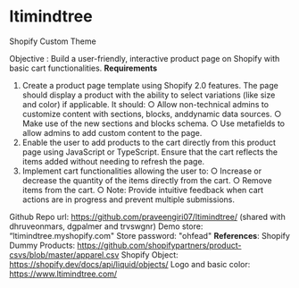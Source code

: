 # ltimindtree
Shopify Custom Theme

Objective : Build a user-friendly, interactive product page on Shopify with basic cart functionalities.
**Requirements**
1. Create a product page template using Shopify 2.0 features. The page should display a product with the ability to select variations (like size and color) if applicable. It should:
	○ Allow non-technical admins to customize content with sections, blocks, anddynamic data sources.
	○ Make use of the new sections and blocks schema.
	○ Use metafields to allow admins to add custom content to the page.
2. Enable the user to add products to the cart directly from this product page using JavaScript or TypeScript. Ensure that the cart reflects the items added without needing to refresh the page.
3. Implement cart functionalities allowing the user to:
	○ Increase or decrease the quantity of the items directly from the cart.
	○ Remove items from the cart.
	○ Note: Provide intuitive feedback when cart actions are in progress and prevent multiple submissions.


Github Repo url: https://github.com/praveengiri07/ltimindtree/ (shared with dhruveonmars, dgpalmer and trvswgnr)
Demo store: “ltimindtree.myshopify.com" 
Store password: "ohfead"
**References**: 
Shopify Dummy Products: https://github.com/shopifypartners/product-csvs/blob/master/apparel.csv
Shopify Object: https://shopify.dev/docs/api/liquid/objects/
Logo and basic color: https://www.ltimindtree.com/
